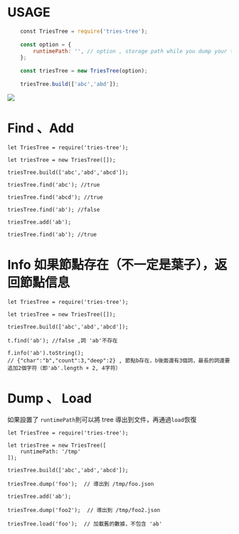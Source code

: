 # USAGE 

```javascript
    const TriesTree = require('tries-tree');
    
    const option = {
        runtimePath: '', // option , storage path while you dump your tree
    };
    
    const triesTree = new TriesTree(option);
    
    triesTree.build(['abc','abd']);
 ```   
 
 ![](http://lanhao.name/img/upload/a.png)

 
 
 # Find 、Add
 
    let TriesTree = require('tries-tree');
    
    let triesTree = new TriesTree([]);
    
    triesTree.build(['abc','abd','abcd']);
    
    triesTree.find('abc'); //true
    
    triesTree.find('abcd'); //true
    
    triesTree.find('ab'); //false
    
    triesTree.add('ab'); 
    
    triesTree.find('ab'); //true

# Info 如果節點存在（不一定是葉子），返回節點信息

    let TriesTree = require('tries-tree');
        
    let triesTree = new TriesTree([]);
        
    triesTree.build(['abc','abd','abcd']);
    
    t.find('ab'); //false ,詞 'ab'不存在
    
    f.info('ab').toString(); 
    // {"char":"b","count":3,"deep":2} , 節點b存在，b後面還有3個詞，最長的詞還要追加2個字符（即'ab'.length + 2, 4字符）
       
       
# Dump 、 Load

如果設置了 `runtimePath`則可以將 tree 導出到文件，再通過`load`恢復

    let TriesTree = require('tries-tree');
        
    let triesTree = new TriesTree([
        runtimePath: '/tmp'
    ]);
        
    triesTree.build(['abc','abd','abcd']);
    
    triesTree.dump('foo');  // 導出到 /tmp/foo.json
    
    triesTree.add('ab');  
    
    triesTree.dump('foo2');  // 導出到 /tmp/foo2.json
    
    triesTree.load('foo');  // 加載舊的數據，不包含 'ab'